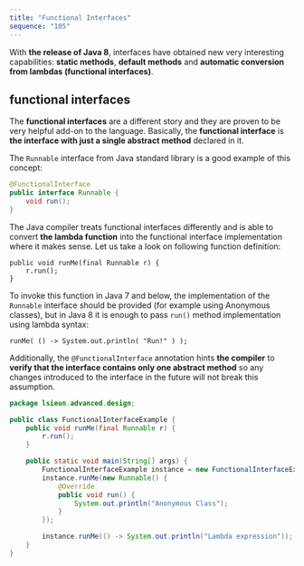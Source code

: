```yaml
---
title: "Functional Interfaces"
sequence: "105"
---
```



With **the release of Java 8**, interfaces have obtained new very interesting capabilities: **static methods**, **default methods** and **automatic conversion from lambdas (functional interfaces)**.

## functional interfaces

The **functional interfaces** are a different story and they are proven to be very helpful add-on to the language. Basically, the
**functional interface** is **the interface with just a single abstract method** declared in it.

The `Runnable` interface from Java standard library is a good example of this concept:

```java
@FunctionalInterface
public interface Runnable {
    void run();
}
```

The Java compiler treats functional interfaces differently and is able to convert **the lambda function** into the functional interface implementation where it makes sense. Let us take a look on following function definition:

```text
public void runMe(final Runnable r) {
    r.run();
}
```

To invoke this function in Java 7 and below, the implementation of the `Runnable` interface should be provided (for example
using Anonymous classes), but in Java 8 it is enough to pass `run()` method implementation using lambda syntax:

```text
runMe( () -> System.out.println( "Run!" ) );
```

Additionally, the `@FunctionalInterface` annotation hints **the compiler** to **verify that the interface contains only one abstract method** so any changes introduced to the interface in the future will not break this assumption.

```java
package lsieun.advanced.design;

public class FunctionalInterfaceExample {
    public void runMe(final Runnable r) {
        r.run();
    }

    public static void main(String[] args) {
        FunctionalInterfaceExample instance = new FunctionalInterfaceExample();
        instance.runMe(new Runnable() {
            @Override
            public void run() {
                System.out.println("Anonymous Class");
            }
        });

        instance.runMe(() -> System.out.println("Lambda expression"));
    }
}
```
